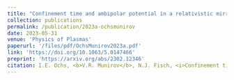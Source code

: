 ```yaml
---
title: "Confinement time and ambipolar potential in a relativistic mirror-confined plasma"
collection: publications
permalink: /publication/2023a-ochsmunirov
date: 2023-05-31
venue: 'Physics of Plasmas'
paperurl: '/files/pdf/OchsMunirov2023a.pdf'
link: 'https://doi.org/10.1063/5.0147466'
preprint: 'https://arxiv.org/abs/2302.12346'
citation: I.E. Ochs, <b>V.R. Munirov</b>, N.J. Fisch, <i>Confinement time and ambipolar potential in a relativistic mirror-confined plasma</i>, Phys. Plasmas 30, 052508 (2023)
---
```

